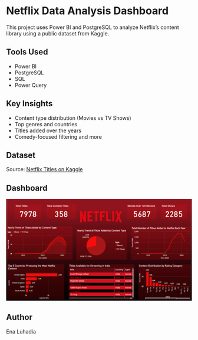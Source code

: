 # Netflix Data Analysis Dashboard

This project uses Power BI and PostgreSQL to analyze Netflix’s content library using a public dataset from Kaggle.

## Tools Used
- Power BI
- PostgreSQL
- SQL
- Power Query

## Key Insights
- Content type distribution (Movies vs TV Shows)
- Top genres and countries
- Titles added over the years
- Comedy-focused filtering and more

## Dataset
Source: [Netflix Titles on Kaggle](https://www.kaggle.com/datasets/shivamb/netflix-shows)

## Dashboard
![Netflix Dashboard](Netflix%20dashboard.png)

## Author
Ena Luhadia
